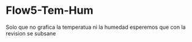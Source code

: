 # Flow5-Tem-Hum
Solo que no grafica la temperatua ni la humedad esperemos que con la revision se subsane
